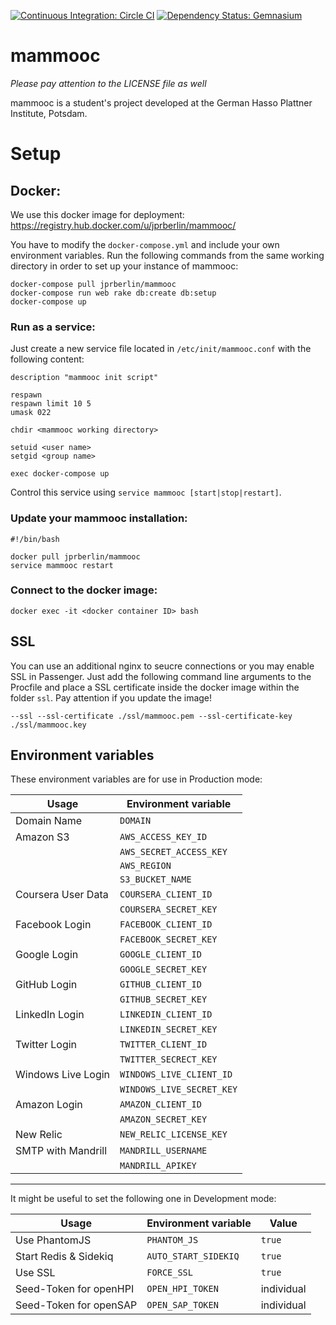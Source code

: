 [![Continuous Integration: Circle CI](https://circleci.com/gh/jprberlin/mammooc.svg?style=shield&circle-token=60a6a79493a571b2253594c37e9d92e0f9517298)](https://circleci.com/gh/jprberlin/mammooc) 
[![Dependency Status: Gemnasium](https://gemnasium.com/84d7945008fa3b98c265c0ba5cc37fa4.svg)](https://gemnasium.com/jprberlin/mammooc)

# mammooc
_Please pay attention to the LICENSE file as well_

mammooc is a student's project developed at the German Hasso Plattner Institute, Potsdam.

# Setup

## Docker:

We use this docker image for deployment: https://registry.hub.docker.com/u/jprberlin/mammooc/

You have to modify the `docker-compose.yml` and include your own environment variables. Run the following commands from the same working directory in order to set up your instance of mammooc:

```
docker-compose pull jprberlin/mammooc
docker-compose run web rake db:create db:setup
docker-compose up
```

### Run as a service:

Just create a new service file located in `/etc/init/mammooc.conf` with the following content:

```
description "mammooc init script"

respawn
respawn limit 10 5
umask 022

chdir <mammooc working directory>

setuid <user name>
setgid <group name>

exec docker-compose up
```

Control this service using `service mammooc [start|stop|restart]`.

### Update your mammooc installation:

```
#!/bin/bash

docker pull jprberlin/mammooc
service mammooc restart
```

### Connect to the docker image:

`docker exec -it <docker container ID> bash`

## SSL

You can use an additional nginx to seucre connections or you may enable SSL in Passenger. Just add the following command line arguments to the Procfile and place a SSL certificate inside the docker image within the folder `ssl`. Pay attention if you update the image! 

```
--ssl --ssl-certificate ./ssl/mammooc.pem --ssl-certificate-key ./ssl/mammooc.key
```


## Environment variables

These environment variables are for use in Production mode:

| Usage              | Environment variable      |
|--------------------|---------------------------|
| Domain Name        | `DOMAIN`                  |
| Amazon S3          | `AWS_ACCESS_KEY_ID`       |
|                    | `AWS_SECRET_ACCESS_KEY`   |
|                    | `AWS_REGION`              |
|                    | `S3_BUCKET_NAME`          |
| Coursera User Data | `COURSERA_CLIENT_ID`      |
|                    | `COURSERA_SECRET_KEY`     |
| Facebook Login     | `FACEBOOK_CLIENT_ID`      |
|                    | `FACEBOOK_SECRET_KEY`     |
| Google Login       | `GOOGLE_CLIENT_ID`        |
|                    | `GOOGLE_SECRET_KEY`       |
| GitHub Login       | `GITHUB_CLIENT_ID`        |
|                    | `GITHUB_SECRET_KEY`       |
| LinkedIn Login     | `LINKEDIN_CLIENT_ID`      |
|                    | `LINKEDIN_SECRET_KEY`     |
| Twitter Login      | `TWITTER_CLIENT_ID`       |
|                    | `TWITTER_SECRECT_KEY`     |
| Windows Live Login | `WINDOWS_LIVE_CLIENT_ID`  |
|                    | `WINDOWS_LIVE_SECRET_KEY` |
| Amazon Login       | `AMAZON_CLIENT_ID`        |
|                    | `AMAZON_SECRET_KEY`       |
| New Relic          | `NEW_RELIC_LICENSE_KEY`   |
| SMTP with Mandrill | `MANDRILL_USERNAME`       |
|                    | `MANDRILL_APIKEY`         |

----------------------------------------------------------------

It might be useful to set the following one in Development mode:

| Usage                  | Environment variable  | Value      |
|------------------------|-----------------------|------------|
| Use PhantomJS          | `PHANTOM_JS`          | `true`     |
| Start Redis & Sidekiq  | `AUTO_START_SIDEKIQ`  | `true`     |
| Use SSL                | `FORCE_SSL`           | `true`     |
| Seed-Token for openHPI | `OPEN_HPI_TOKEN`      | individual |
| Seed-Token for openSAP | `OPEN_SAP_TOKEN`      | individual |
